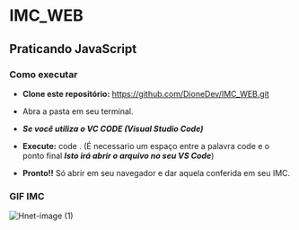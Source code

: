 # IMC_WEB

## Praticando JavaScript

### Como executar

- **Clone este repositório:** https://github.com/DioneDev/IMC_WEB.git 

- Abra a pasta em seu terminal.

- **_Se você utiliza o VC CODE (Visual Studio Code)_**

- **Execute:** code .  (É necessario um espaço entre a palavra code e o ponto final **_Isto irá abrir o arquivo no seu VS Code_**)

- **Pronto!!** Só abrir em seu navegador e dar aquela conferida em seu IMC. 

### GIF IMC

![Hnet-image (1)](https://user-images.githubusercontent.com/73083955/99836924-9061d300-2b45-11eb-923f-ad2b30c19816.gif)
